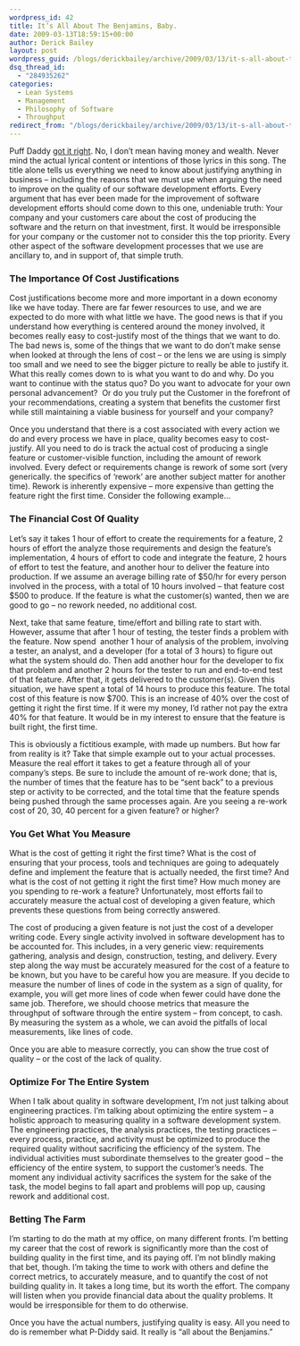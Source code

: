 ```yaml
---
wordpress_id: 42
title: It’s All About The Benjamins, Baby.
date: 2009-03-13T18:59:15+00:00
author: Derick Bailey
layout: post
wordpress_guid: /blogs/derickbailey/archive/2009/03/13/it-s-all-about-the-benjamins-baby.aspx
dsq_thread_id:
  - "284935262"
categories:
  - Lean Systems
  - Management
  - Philosophy of Software
  - Throughput
redirect_from: "/blogs/derickbailey/archive/2009/03/13/it-s-all-about-the-benjamins-baby.aspx/"
---
```

Puff Daddy <a href="http://en.wikipedia.org/wiki/It%27s_All_about_the_Benjamins" target="_blank">got it right</a>. No, I don’t mean having money and wealth. Never mind the actual lyrical content or intentions of those lyrics in this song. The title alone tells us everything we need to know about justifying anything in business – including the reasons that we must use when arguing the need to improve on the quality of our software development efforts. Every argument that has ever been made for the improvement of software development efforts should come down to this one, undeniable truth: Your company and your customers care about the cost of producing the software and the return on that investment, first. It would be irresponsible for your company or the customer not to consider this the top priority. Every other aspect of the software development processes that we use are ancillary to, and in support of, that simple truth.

### The Importance Of Cost Justifications

Cost justifications become more and more important in a down economy like we have today. There are far fewer resources to use, and we are expected to do more with what little we have. The good news is that if you understand how everything is centered around the money involved, it becomes really easy to cost-justify most of the things that we want to do. The bad news is, some of the things that we want to do don’t make sense when looked at through the lens of cost – or the lens we are using is simply too small and we need to see the bigger picture to really be able to justify it. What this really comes down to is what you want to do and why. Do you want to continue with the status quo? Do you want to advocate for your own personal advancement?&#160; Or do you truly put the Customer in the forefront of your recommendations, creating a system that benefits the customer first while still maintaining a viable business for yourself and your company?

Once you understand that there is a cost associated with every action we do and every process we have in place, quality becomes easy to cost-justify. All you need to do is track the actual cost of producing a single feature or customer-visible function, including the amount of rework involved. Every defect or requirements change is rework of some sort (very generically. the specifics of ‘rework’ are another subject matter for another time). Rework is inherently expensive – more expensive than getting the feature right the first time. Consider the following example…

### The Financial Cost Of Quality

Let’s say it takes 1 hour of effort to create the requirements for a feature, 2 hours of effort the analyze those requirements and design the feature’s implementation, 4 hours of effort to code and integrate the feature, 2 hours of effort to test the feature, and another hour to deliver the feature into production. If we assume an average billing rate of $50/hr for every person involved in the process, with a total of 10 hours involved – that feature cost $500 to produce. If the feature is what the customer(s) wanted, then we are good to go – no rework needed, no additional cost.

Next, take that same feature, time/effort and billing rate to start with. However, assume that after 1 hour of testing, the tester finds a problem with the feature. Now spend&#160; another 1 hour of analysis of the problem, involving a tester, an analyst, and a developer (for a total of 3 hours) to figure out what the system should do. Then add another hour for the developer to fix that problem and another 2 hours for the tester to run and end-to-end test of that feature. After that, it gets delivered to the customer(s). Given this situation, we have spent a total of 14 hours to produce this feature. The total cost of this feature is now $700. This is an increase of 40% over the cost of getting it right the first time. If it were my money, I’d rather not pay the extra 40% for that feature. It would be in my interest to ensure that the feature is built right, the first time.

This is obviously a fictitious example, with made up numbers. But how far from reality is it? Take that simple example out to your actual processes. Measure the real effort it takes to get a feature through all of your company’s steps. Be sure to include the amount of re-work done; that is, the number of times that the feature has to be “sent back” to a previous step or activity to be corrected, and the total time that the feature spends being pushed through the same processes again. Are you seeing a re-work cost of 20, 30, 40 percent for a given feature? or higher? 

### You Get What You Measure

What is the cost of getting it right the first time? What is the cost of ensuring that your process, tools and techniques are going to adequately define and implement the feature that is actually needed, the first time? And what is the cost of not getting it right the first time? How much money are you spending to re-work a feature? Unfortunately, most efforts fail to accurately measure the actual cost of developing a given feature, which prevents these questions from being correctly answered. 

The cost of producing a given feature is not just the cost of a developer writing code. Every single activity involved in software development has to be accounted for. This includes, in a very generic view: requirements gathering, analysis and design, construction, testing, and delivery. Every step along the way must be accurately measured for the cost of a feature to be known, but you have to be careful how you are measure. If you decide to measure the number of lines of code in the system as a sign of quality, for example, you will get more lines of code when fewer could have done the same job. Therefore, we should choose metrics that measure the throughput of software through the entire system – from concept, to cash. By measuring the system as a whole, we can avoid the pitfalls of local measurements, like lines of code.

Once you are able to measure correctly, you can show the true cost of quality – or the cost of the lack of quality.

### Optimize For The Entire System

When I talk about quality in software development, I’m not just talking about engineering practices. I’m talking about optimizing the entire system – a holistic approach to measuring quality in a software development system. The engineering practices, the analysis practices, the testing practices – every process, practice, and activity must be optimized to produce the required quality without sacrificing the efficiency of the system. The individual activities must subordinate themselves to the greater good – the efficiency of the entire system, to support the customer’s needs. The moment any individual activity sacrifices the system for the sake of the task, the model begins to fall apart and problems will pop up, causing rework and additional cost.

### Betting The Farm

I’m starting to do the math at my office, on many different fronts. I’m betting my career that the cost of rework is significantly more than the cost of building quality in the first time, and its paying off. I’m not blindly making that bet, though. I’m taking the time to work with others and define the correct metrics, to accurately measure, and to quantify the cost of not building quality in. It takes a long time, but its worth the effort. The company will listen when you provide financial data about the quality problems. It would be irresponsible for them to do otherwise. 

Once you have the actual numbers, justifying quality is easy. All you need to do is remember what P-Diddy said. It really is “all about the Benjamins.”
